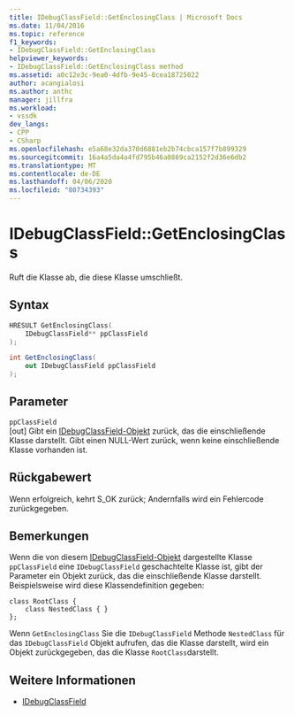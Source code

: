 ```yaml
---
title: IDebugClassField::GetEnclosingClass | Microsoft Docs
ms.date: 11/04/2016
ms.topic: reference
f1_keywords:
- IDebugClassField::GetEnclosingClass
helpviewer_keywords:
- IDebugClassField::GetEnclosingClass method
ms.assetid: a0c12e3c-9ea0-4dfb-9e45-8cea18725022
author: acangialosi
ms.author: anthc
manager: jillfra
ms.workload:
- vssdk
dev_langs:
- CPP
- CSharp
ms.openlocfilehash: e5a68e32da370d6881eb2b74cbca157f7b899329
ms.sourcegitcommit: 16a4a5da4a4fd795b46a0869ca2152f2d36e6db2
ms.translationtype: MT
ms.contentlocale: de-DE
ms.lasthandoff: 04/06/2020
ms.locfileid: "80734393"
---
```

# <a name="idebugclassfieldgetenclosingclass"></a>IDebugClassField::GetEnclosingClass
Ruft die Klasse ab, die diese Klasse umschließt.

## <a name="syntax"></a>Syntax

```cpp
HRESULT GetEnclosingClass(
    IDebugClassField** ppClassField
);
```

```csharp
int GetEnclosingClass(
    out IDebugClassField ppClassField
);
```

## <a name="parameters"></a>Parameter
`ppClassField`\
[out] Gibt ein [IDebugClassField-Objekt](../../../extensibility/debugger/reference/idebugclassfield.md) zurück, das die einschließende Klasse darstellt. Gibt einen NULL-Wert zurück, wenn keine einschließende Klasse vorhanden ist.

## <a name="return-value"></a>Rückgabewert
Wenn erfolgreich, kehrt S_OK zurück; Andernfalls wird ein Fehlercode zurückgegeben.

## <a name="remarks"></a>Bemerkungen
Wenn die von diesem [IDebugClassField-Objekt](../../../extensibility/debugger/reference/idebugclassfield.md) dargestellte Klasse `ppClassField` eine `IDebugClassField` geschachtelte Klasse ist, gibt der Parameter ein Objekt zurück, das die einschließende Klasse darstellt. Beispielsweise wird diese Klassendefinition gegeben:

```
class RootClass {
    class NestedClass { }
};
```

Wenn `GetEnclosingClass` Sie die `IDebugClassField` Methode `NestedClass` für das `IDebugClassField` Objekt aufrufen, das die Klasse darstellt, wird ein Objekt zurückgegeben, das die Klasse `RootClass`darstellt.

## <a name="see-also"></a>Weitere Informationen
- [IDebugClassField](../../../extensibility/debugger/reference/idebugclassfield.md)
